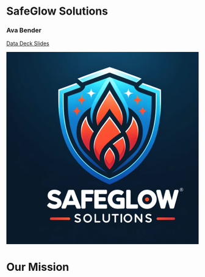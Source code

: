 # SafeGlow Solutions
### Ava Bender

[Data Deck Slides](https://docs.google.com/presentation/d/1Qqmfld0sY-zmRbOAbNT282L3DYTP21yjWiyzyZteZl0/edit#slide=id.g206f8279a60_0_5)



<img src="safeglow.png">



# Our Mission
